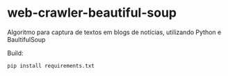 # web-crawler-beautiful-soup
 Algoritmo para captura de textos em blogs de notícias, utilizando Python e BaultifulSoup
 
 Build:
 
 ```
 pip install requirements.txt
 
```
